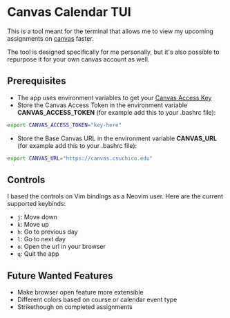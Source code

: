 # Canvas Calendar TUI

This is a tool meant for the terminal that allows me to view my upcoming assignments on [canvas](https://www.instructure.com/canvas) faster.

The tool is designed specifically for me personally, but it's also possible to repurpose it for your own canvas account as well.

## Prerequisites
- The app uses environment variables to get your [Canvas Access Key](https://community.canvaslms.com/t5/Admin-Guide/How-do-I-manage-API-access-tokens-as-an-admin/ta-p/89)
- Store the Canvas Access Token in the environment variable **CANVAS_ACCESS_TOKEN** (for example add this to your .bashrc file):
```bash
export CANVAS_ACCESS_TOKEN="key-here"
```
- Store the Base Canvas URL in the environment variable **CANVAS_URL** (for example add this to your .bashrc file):
```bash
export CANVAS_URL="https://canvas.csuchico.edu"
``````

## Controls
I based the controls on Vim bindings as a Neovim user. Here are the current supported keybinds:
- `j`: Move down
- `k`: Move up
- `h`: Go to previous day
- `l`: Go to next day
- `o`: Open the url in your browser
- `q`: Quit the app

## Future Wanted Features
- Make browser open feature more extensible
- Different colors based on course or calendar event type
- Strikethough on completed assignments
